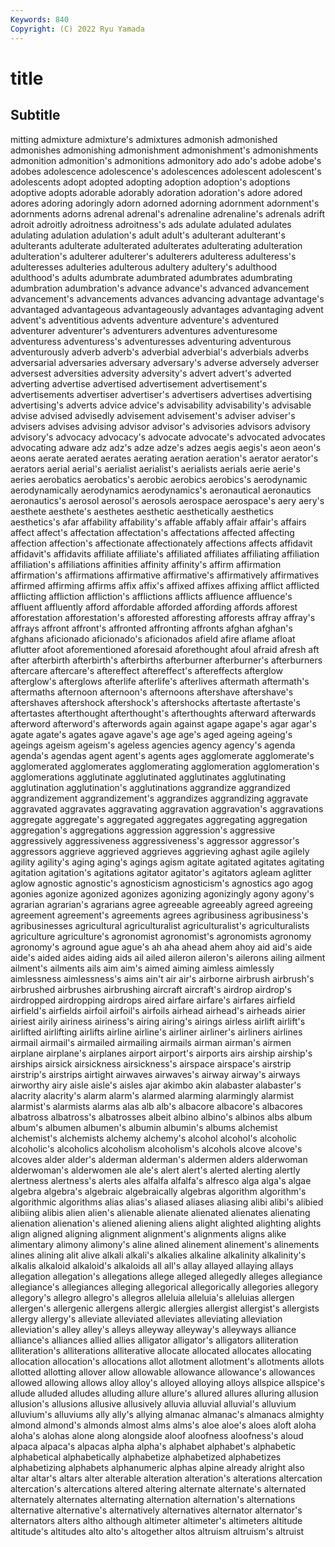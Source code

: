 ```yaml
---
Keywords: 840
Copyright: (C) 2022 Ryu Yamada
---
```



# title

## Subtitle
mitting admixture admixture's admixtures admonish admonished admonishes admonishing admonishment admonishment's
admonishments admonition admonition's admonitions admonitory ado ado's adobe adobe's adobes
adolescence adolescence's adolescences adolescent adolescent's adolescents adopt adopted adopting adoption
adoption's adoptions adoptive adopts adorable adorably adoration adoration's adore adored
adores adoring adoringly adorn adorned adorning adornment adornment's adornments adorns
adrenal adrenal's adrenaline adrenaline's adrenals adrift adroit adroitly adroitness adroitness's
ads adulate adulated adulates adulating adulation adulation's adult adult's adulterant
adulterant's adulterants adulterate adulterated adulterates adulterating adulteration adulteration's adulterer adulterer's
adulterers adulteress adulteress's adulteresses adulteries adulterous adultery adultery's adulthood adulthood's
adults adumbrate adumbrated adumbrates adumbrating adumbration adumbration's advance advance's advanced
advancement advancement's advancements advances advancing advantage advantage's advantaged advantageous advantageously
advantages advantaging advent advent's adventitious advents adventure adventure's adventured adventurer
adventurer's adventurers adventures adventuresome adventuress adventuress's adventuresses adventuring adventurous adventurously
adverb adverb's adverbial adverbial's adverbials adverbs adversarial adversaries adversary adversary's
adverse adversely adverser adversest adversities adversity adversity's advert advert's adverted
adverting advertise advertised advertisement advertisement's advertisements advertiser advertiser's advertisers advertises
advertising advertising's adverts advice advice's advisability advisability's advisable advise advised
advisedly advisement advisement's adviser adviser's advisers advises advising advisor advisor's
advisories advisors advisory advisory's advocacy advocacy's advocate advocate's advocated advocates
advocating adware adz adz's adze adze's adzes aegis aegis's aeon
aeon's aeons aerate aerated aerates aerating aeration aeration's aerator aerator's
aerators aerial aerial's aerialist aerialist's aerialists aerials aerie aerie's aeries
aerobatics aerobatics's aerobic aerobics aerobics's aerodynamic aerodynamically aerodynamics aerodynamics's aeronautical
aeronautics aeronautics's aerosol aerosol's aerosols aerospace aerospace's aery aery's aesthete
aesthete's aesthetes aesthetic aesthetically aesthetics aesthetics's afar affability affability's affable
affably affair affair's affairs affect affect's affectation affectation's affectations affected
affecting affection affection's affectionate affectionately affections affects affidavit affidavit's affidavits
affiliate affiliate's affiliated affiliates affiliating affiliation affiliation's affiliations affinities affinity
affinity's affirm affirmation affirmation's affirmations affirmative affirmative's affirmatively affirmatives affirmed
affirming affirms affix affix's affixed affixes affixing afflict afflicted afflicting
affliction affliction's afflictions afflicts affluence affluence's affluent affluently afford affordable
afforded affording affords afforest afforestation afforestation's afforested afforesting afforests affray
affray's affrays affront affront's affronted affronting affronts afghan afghan's afghans
aficionado aficionado's aficionados afield afire aflame afloat aflutter afoot aforementioned
aforesaid aforethought afoul afraid afresh aft after afterbirth afterbirth's afterbirths
afterburner afterburner's afterburners aftercare aftercare's aftereffect aftereffect's aftereffects afterglow afterglow's
afterglows afterlife afterlife's afterlives aftermath aftermath's aftermaths afternoon afternoon's afternoons
aftershave aftershave's aftershaves aftershock aftershock's aftershocks aftertaste aftertaste's aftertastes afterthought
afterthought's afterthoughts afterward afterwards afterword afterword's afterwords again against agape
agape's agar agar's agate agate's agates agave agave's age age's
aged ageing ageing's ageings ageism ageism's ageless agencies agency agency's
agenda agenda's agendas agent agent's agents ages agglomerate agglomerate's agglomerated
agglomerates agglomerating agglomeration agglomeration's agglomerations agglutinate agglutinated agglutinates agglutinating agglutination
agglutination's agglutinations aggrandize aggrandized aggrandizement aggrandizement's aggrandizes aggrandizing aggravate aggravated
aggravates aggravating aggravation aggravation's aggravations aggregate aggregate's aggregated aggregates aggregating
aggregation aggregation's aggregations aggression aggression's aggressive aggressively aggressiveness aggressiveness's aggressor
aggressor's aggressors aggrieve aggrieved aggrieves aggrieving aghast agile agilely agility
agility's aging aging's agings agism agitate agitated agitates agitating agitation
agitation's agitations agitator agitator's agitators agleam aglitter aglow agnostic agnostic's
agnosticism agnosticism's agnostics ago agog agonies agonize agonized agonizes agonizing
agonizingly agony agony's agrarian agrarian's agrarians agree agreeable agreeably agreed
agreeing agreement agreement's agreements agrees agribusiness agribusiness's agribusinesses agricultural agriculturalist
agriculturalist's agriculturalists agriculture agriculture's agronomist agronomist's agronomists agronomy agronomy's aground
ague ague's ah aha ahead ahem ahoy aid aid's aide
aide's aided aides aiding aids ail ailed aileron aileron's ailerons
ailing ailment ailment's ailments ails aim aim's aimed aiming aimless
aimlessly aimlessness aimlessness's aims ain't air air's airborne airbrush airbrush's
airbrushed airbrushes airbrushing aircraft aircraft's airdrop airdrop's airdropped airdropping airdrops
aired airfare airfare's airfares airfield airfield's airfields airfoil airfoil's airfoils
airhead airhead's airheads airier airiest airily airiness airiness's airing airing's
airings airless airlift airlift's airlifted airlifting airlifts airline airline's airliner
airliner's airliners airlines airmail airmail's airmailed airmailing airmails airman airman's
airmen airplane airplane's airplanes airport airport's airports airs airship airship's
airships airsick airsickness airsickness's airspace airspace's airstrip airstrip's airstrips airtight
airwaves airwaves's airway airway's airways airworthy airy aisle aisle's aisles
ajar akimbo akin alabaster alabaster's alacrity alacrity's alarm alarm's alarmed
alarming alarmingly alarmist alarmist's alarmists alarms alas alb alb's albacore
albacore's albacores albatross albatross's albatrosses albeit albino albino's albinos albs
album album's albumen albumen's albumin albumin's albums alchemist alchemist's alchemists
alchemy alchemy's alcohol alcohol's alcoholic alcoholic's alcoholics alcoholism alcoholism's alcohols
alcove alcove's alcoves alder alder's alderman alderman's aldermen alders alderwoman
alderwoman's alderwomen ale ale's alert alert's alerted alerting alertly alertness
alertness's alerts ales alfalfa alfalfa's alfresco alga alga's algae algebra
algebra's algebraic algebraically algebras algorithm algorithm's algorithmic algorithms alias alias's
aliased aliases aliasing alibi alibi's alibied alibiing alibis alien alien's
alienable alienate alienated alienates alienating alienation alienation's aliened aliening aliens
alight alighted alighting alights align aligned aligning alignment alignment's alignments
aligns alike alimentary alimony alimony's aline alined alinement alinement's alinements
alines alining alit alive alkali alkali's alkalies alkaline alkalinity alkalinity's
alkalis alkaloid alkaloid's alkaloids all all's allay allayed allaying allays
allegation allegation's allegations allege alleged allegedly alleges allegiance allegiance's allegiances
alleging allegorical allegorically allegories allegory allegory's allegro allegro's allegros alleluia
alleluia's alleluias allergen allergen's allergenic allergens allergic allergies allergist allergist's
allergists allergy allergy's alleviate alleviated alleviates alleviating alleviation alleviation's alley
alley's alleys alleyway alleyway's alleyways alliance alliance's alliances allied allies
alligator alligator's alligators alliteration alliteration's alliterations alliterative allocate allocated allocates
allocating allocation allocation's allocations allot allotment allotment's allotments allots allotted
allotting allover allow allowable allowance allowance's allowances allowed allowing allows
alloy alloy's alloyed alloying alloys allspice allspice's allude alluded alludes
alluding allure allure's allured allures alluring allusion allusion's allusions allusive
allusively alluvia alluvial alluvial's alluvium alluvium's alluviums ally ally's allying
almanac almanac's almanacs almighty almond almond's almonds almost alms alms's
aloe aloe's aloes aloft aloha aloha's alohas alone along alongside
aloof aloofness aloofness's aloud alpaca alpaca's alpacas alpha alpha's alphabet
alphabet's alphabetic alphabetical alphabetically alphabetize alphabetized alphabetizes alphabetizing alphabets alphanumeric
alphas alpine already alright also altar altar's altars alter alterable
alteration alteration's alterations altercation altercation's altercations altered altering alternate alternate's
alternated alternately alternates alternating alternation alternation's alternations alternative alternative's alternatively
alternatives alternator alternator's alternators alters altho although altimeter altimeter's altimeters
altitude altitude's altitudes alto alto's altogether altos altruism altruism's altruist
